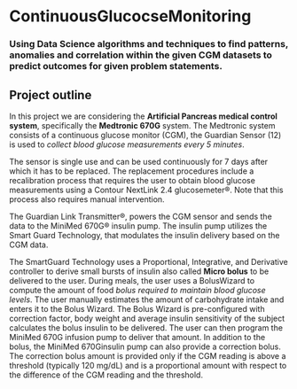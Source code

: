 # ContinuousGlucocseMonitoring

### Using Data Science algorithms and techniques  to find patterns, anomalies and correlation within the given CGM datasets to predict outcomes for given problem statements.


## Project outline
In this project we are considering the **Artificial Pancreas medical control system**, specifically the **Medtronic 670G** system. The Medtronic system consists of a continuous glucose monitor (CGM), the Guardian Sensor (12) is used to _collect blood glucose measurements every 5 minutes_.

The sensor is single use and can be used continuously for 7 days after which it has to be replaced. The replacement procedures include a recalibration process that requires the user to obtain blood glucose measurements using a Contour NextLink 2.4 glucosemeter®. Note that this process also requires manual intervention.

The Guardian Link Transmitter®, powers the CGM sensor and sends the data to the MiniMed 670G® insulin pump. The insulin pump utilizes the Smart Guard Technology, that modulates the insulin delivery based on the CGM data.

The SmartGuard Technology uses a Proportional, Integrative, and Derivative controller to derive small bursts of insulin also called **Micro bolus** to be delivered to the user. During meals, the user uses a BolusWizard to compute the amount of food _bolus required to maintain blood glucose levels_. The user manually estimates the amount of carbohydrate intake and enters it to the Bolus Wizard. The Bolus Wizard is pre-configured with correction factor, body weight and average insulin sensitivity of the subject calculates the bolus insulin to be delivered. The user can then program the MiniMed 670G infusion pump to deliver that amount. In addition to the bolus, the MiniMed 670Ginsulin pump can also provide a correction bolus. The correction bolus amount is provided only if the CGM reading is above a threshold (typically 120 mg/dL) and is a proportional amount with respect to the difference of the CGM reading and the threshold.
